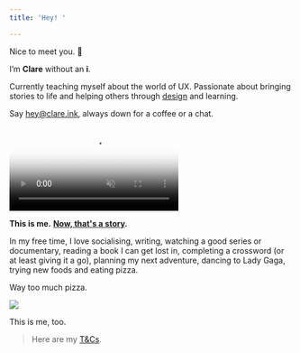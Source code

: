 ```yaml
---
title: 'Hey! '

---
```

Nice to meet you. 👋

I’m **Clare** without an **i**.

Currently teaching myself about the world of UX. Passionate about bringing stories to life and helping others through [design](https://design.clare.ink) and learning.

Say hey@clare.ink, always down for a coffee or a chat.

<video poster="/clare-halloween.jpg" data-ratio="1.784" preload="auto" muted="muted" playsinline autoplay loop><source type="video/mp4" src="/clare-halloween.mp4"></video>

**This is me.** [**Now, that's a story**](/words/halloween-in-tokyo)**.**

In my free time, I love socialising, writing, watching a good series or documentary, reading a book I can get lost in, completing a crossword (or at least giving it a go), planning my next adventure, dancing to Lady Gaga, trying new foods and eating pizza.

Way too much pizza.

![](/clare-portrait-mural.jpg)

This is me, too.

> Here are my [T&Cs](/terms).